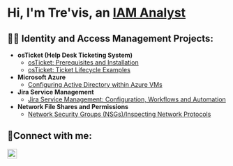 <h1>Hi, I'm Tre'vis, an <a href="https://linkedin.com/in/trevisdean"> IAM Analyst </a></h1>

<h2>👨‍💻 Identity and Access Management Projects:</h2>

- <b>osTicket (Help Desk Ticketing System)</b>
  - [osTicket: Prerequisites and Installation](https://github.com/TechwTre/osticket-prereqs)
  - [osTicket: Ticket Lifecycle Examples](https://github.com/TechwTre/ticket-lifecycle)
- <b>Microsoft Azure</b>
  - [Configuring Active Directory within Azure VMs](https://github.com/TechwTre/configure-ad)
- <b>Jira Service Management</b>
  - [Jira Service Management: Configuration, Workflows and Automation](https://github.com/TechwTre/jira-configuration)
- <b>Network File Shares and Permissions</b>
  - [Network Security Groups (NSGs)/Inspecting Network Protocols](https://github.com/TechwTre/Azure-network-protocols)

<h2>🤳Connect with me:</h2>

[<img align="left" alt="Josh | LinkedIn" width="22px" src="https://cdn.jsdelivr.net/npm/simple-icons@v3/icons/linkedin.svg" />][linkedin]

[linkedin]: https://linkedin.com/in/trevisdean/
